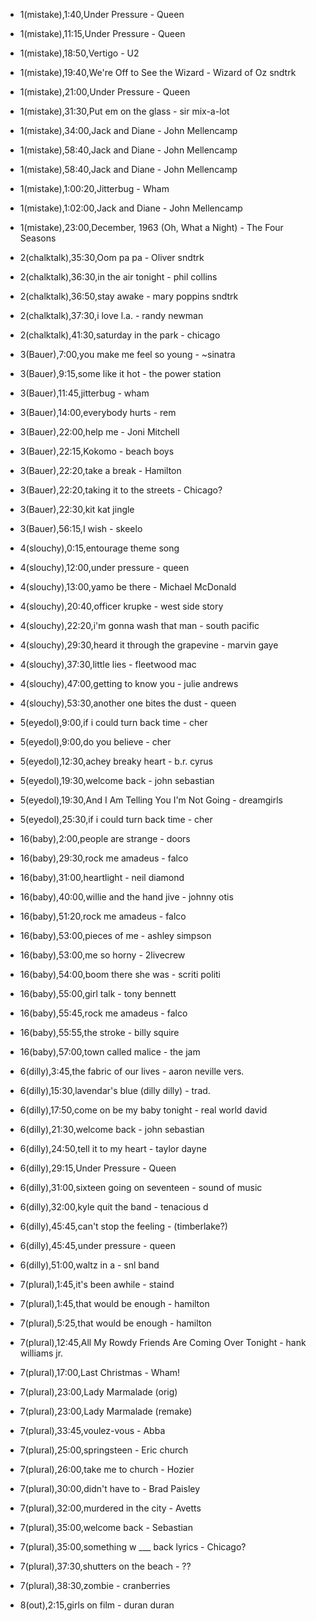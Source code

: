 -   1(mistake),1:40,Under Pressure - Queen
-   1(mistake),11:15,Under Pressure - Queen
-   1(mistake),18:50,Vertigo - U2
-   1(mistake),19:40,We're Off to See the Wizard - Wizard of Oz sndtrk
-   1(mistake),21:00,Under Pressure - Queen
-   1(mistake),31:30,Put em on the glass - sir mix-a-lot
-   1(mistake),34:00,Jack and Diane - John Mellencamp
-   1(mistake),58:40,Jack and Diane - John Mellencamp
-   1(mistake),58:40,Jack and Diane - John Mellencamp
-   1(mistake),1:00:20,Jitterbug - Wham
-   1(mistake),1:02:00,Jack and Diane - John Mellencamp
-   1(mistake),23:00,December, 1963 (Oh, What a Night) - The Four Seasons
-   2(chalktalk),35:30,Oom pa pa - Oliver sndtrk
-   2(chalktalk),36:30,in the air tonight - phil collins
-   2(chalktalk),36:50,stay awake - mary poppins sndtrk
-   2(chalktalk),37:30,i love l.a. - randy newman
-   2(chalktalk),41:30,saturday in the park - chicago
-   3(Bauer),7:00,you make me feel so young - ~sinatra
-   3(Bauer),9:15,some like it hot - the power station
-   3(Bauer),11:45,jitterbug - wham
-   3(Bauer),14:00,everybody hurts - rem
-   3(Bauer),22:00,help me - Joni Mitchell
-   3(Bauer),22:15,Kokomo - beach boys
-   3(Bauer),22:20,take a break - Hamilton
-   3(Bauer),22:20,taking it to the streets - Chicago?
-   3(Bauer),22:30,kit kat jingle
-   3(Bauer),56:15,I wish - skeelo
-   4(slouchy),0:15,entourage theme song
-   4(slouchy),12:00,under pressure - queen
-   4(slouchy),13:00,yamo be there - Michael McDonald
-   4(slouchy),20:40,officer krupke - west side story
-   4(slouchy),22:20,i'm gonna wash that man - south pacific
-   4(slouchy),29:30,heard it through the grapevine - marvin gaye
-   4(slouchy),37:30,little lies - fleetwood mac
-   4(slouchy),47:00,getting to know you - julie andrews
-   4(slouchy),53:30,another one bites the dust - queen
-   5(eyedol),9:00,if i could turn back time - cher
-   5(eyedol),9:00,do you believe - cher
-   5(eyedol),12:30,achey breaky heart - b.r. cyrus
-   5(eyedol),19:30,welcome back - john sebastian
-   5(eyedol),19:30,And I Am Telling You I'm Not Going - dreamgirls
-   5(eyedol),25:30,if i could turn back time - cher

-   16(baby),2:00,people are strange - doors
-   16(baby),29:30,rock me amadeus - falco
-   16(baby),31:00,heartlight - neil diamond
-   16(baby),40:00,willie and the hand jive - johnny otis
-   16(baby),51:20,rock me amadeus - falco
-   16(baby),53:00,pieces of me - ashley simpson
-   16(baby),53:00,me so horny - 2livecrew
-   16(baby),54:00,boom there she was - scriti politi
-   16(baby),55:00,girl talk - tony bennett
-   16(baby),55:45,rock me amadeus - falco
-   16(baby),55:55,the stroke - billy squire
-   16(baby),57:00,town called malice - the jam

-   6(dilly),3:45,the fabric of our lives - aaron neville vers.
-   6(dilly),15:30,lavendar's blue (dilly dilly) - trad.
-   6(dilly),17:50,come on be my baby tonight - real world david
-   6(dilly),21:30,welcome back - john sebastian
-   6(dilly),24:50,tell it to my heart - taylor dayne
-   6(dilly),29:15,Under Pressure - Queen
-   6(dilly),31:00,sixteen going on seventeen - sound of music
-   6(dilly),32:00,kyle quit the band - tenacious d
-   6(dilly),45:45,can't stop the feeling - (timberlake?)
-   6(dilly),45:45,under pressure - queen
-   6(dilly),51:00,waltz in a - snl band
-   7(plural),1:45,it's been awhile - staind
-   7(plural),1:45,that would be enough - hamilton
-   7(plural),5:25,that would be enough - hamilton
-   7(plural),12:45,All My Rowdy Friends Are Coming Over Tonight - hank williams jr.
-   7(plural),17:00,Last Christmas - Wham!
-   7(plural),23:00,Lady Marmalade (orig)
-   7(plural),23:00,Lady Marmalade (remake)
-   7(plural),33:45,voulez-vous - Abba
-   7(plural),25:00,springsteen - Eric church
-   7(plural),26:00,take me to church - Hozier
-   7(plural),30:00,didn't have to - Brad Paisley
-   7(plural),32:00,murdered in the city - Avetts
-   7(plural),35:00,welcome back - Sebastian
-   7(plural),35:00,something w \_\_\_ back lyrics - Chicago?
-   7(plural),37:30,shutters on the beach - ??
-   7(plural),38:30,zombie - cranberries
-   8(out),2:15,girls on film - duran duran
